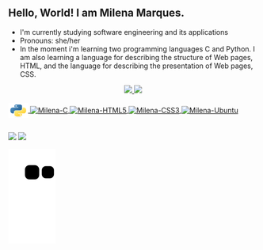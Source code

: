 ## Hello, World! I am Milena Marques.

- I'm currently studying software engineering and its applications
- Pronouns: she/her
- In the moment i'm learning two programming languages C and Python. I am also learning a language for describing the structure of Web pages, HTML, and the language for describing the presentation of Web pages, CSS.

<div align="center">
  <a href="https://github.com/milenamso">
  <img height="180em" src="https://github-readme-stats.vercel.app/api?username=milenamso&show_icons=true&theme=dracula&include_all_commits=true&count_private=true"/>
  <img height="180em" src="https://github-readme-stats.vercel.app/api/top-langs/?username=milenamso&layout=compact&langs_count=7&theme=dracula"/>
  </div>

<div style="display: inline_block"><br>
  <img align="center" alt="Milena-Python" height="30" width="40" src="https://raw.githubusercontent.com/devicons/devicon/master/icons/python/python-original.svg">
  <img align="center" alt="Milena-C" height="30" width="40" src="https://cdn.jsdelivr.net/gh/devicons/devicon/icons/c/c-original.svg">
  <img align="center" alt="Milena-HTML5" height="30" width="40" src="https://cdn.jsdelivr.net/gh/devicons/devicon/icons/html5/html5-original.svg">
  <img align="center" alt="Milena-CSS3" height="30" width="40" src="https://cdn.jsdelivr.net/gh/devicons/devicon/icons/css3/css3-original.svg">
  <img align="center" alt="Milena-Ubuntu" height="30" width="40" src="https://cdn.jsdelivr.net/gh/devicons/devicon/icons/ubuntu/ubuntu-plain.svg">
  
</div>
  
  ##
  
<div>
  <a href = "mailto:oliveirademilena@gmail.com"><img src="https://img.shields.io/badge/-Gmail-%23333?style=for-the-badge&logo=gmail&logoColor=white" target="_blank"></a>
  <a href="https://www.linkedin.com/in/milena-marques-3a80b0164" target="_blank"><img src="https://img.shields.io/badge/-LinkedIn-%230077B5?style=for-the-badge&logo=linkedin&logoColor=white" target="_blank"></a>
<div>
  
 ![Snake animation](https://github.com/milenamso/milenamso/blob/output/github-contribution-grid-snake.svg)
  
